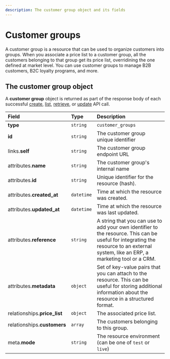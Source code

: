 ```yaml
---
description: The customer group object and its fields
---
```


# Customer groups

A customer group is a resource that can be used to organize customers into groups. When you associate a price list to a customer group, all the customers belonging to that group get its price list, overridining the one defined at market level. You can use customer groups to manage B2B customers, B2C loyalty programs, and more.

## The customer group object

A **customer group** object is returned as part of the response body of each successful [create](https://docs.commercelayer.io/resources/customer_groups/create_customer_group), [list](https://docs.commercelayer.io/resources/customer_groups/list_customer_groups), [retrieve](https://docs.commercelayer.io/resources/customer_groups/retrieve_customer_group), or [update](https://docs.commercelayer.io/resources/customer_groups/update_customer_group) API call.

| Field | Type | Description |
| :--- | :--- | :--- |
| **type** | `string` | `customer_groups` |
| **id** | `string` | The customer group unique identifier |
| links.**self** | `string` | The customer group endpoint URL |
| attributes.**name** | `string` | The customer group's internal name |
| attributes.**id** | `string` | Unique identifier for the resource \(hash\). |
| attributes.**created\_at** | `datetime` | Time at which the resource was created. |
| attributes.**updated\_at** | `datetime` | Time at which the resource was last updated. |
| attributes.**reference** | `string` | A string that you can use to add your own identifier to the resource. This can be useful for integrating the resource to an external system, like an ERP, a marketing tool or a CRM. |
| attributes.**metadata** | `object` | Set of key-value pairs that you can attach to the resource. This can be useful for storing additional information about the resource in a structured format. |
| relationships.**price\_list** | `object` | The associated price list. |
| relationships.**customers** | `array` | The customers belonging to this group. |
| meta.**mode** | `string` | The resource environment \(can be one of `test` or `live`\) |

